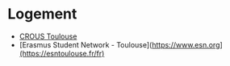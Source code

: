 
# Logement

* [CROUS Toulouse](https://www.crous-toulouse.fr)
* [Erasmus Student Network - Toulouse](https://www.esn.org](https://esntoulouse.fr/fr)

